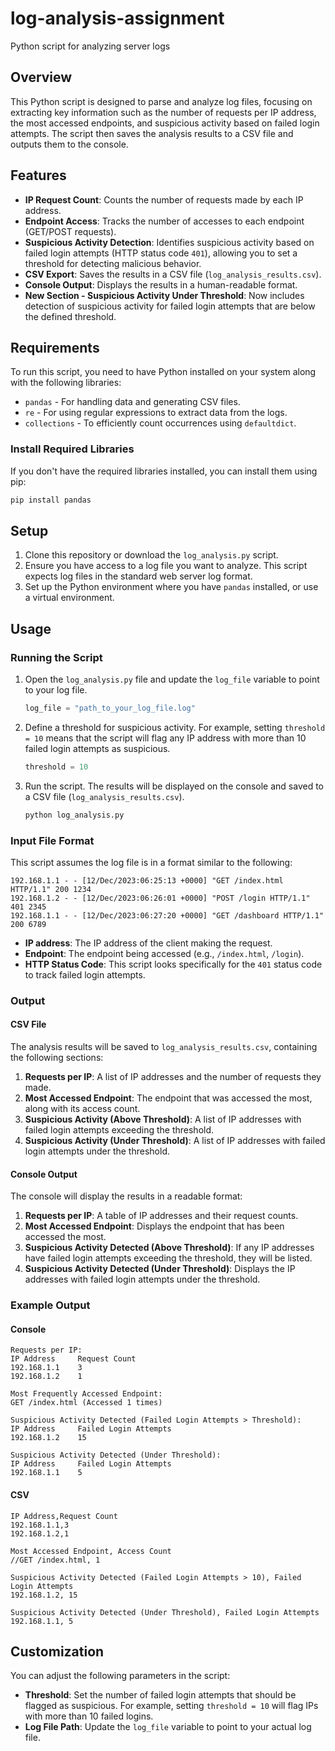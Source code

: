 # log-analysis-assignment
Python script for analyzing server logs

## Overview

This Python script is designed to parse and analyze log files, focusing on extracting key information such as the number of requests per IP address, the most accessed endpoints, and suspicious activity based on failed login attempts. The script then saves the analysis results to a CSV file and outputs them to the console.

## Features

- **IP Request Count**: Counts the number of requests made by each IP address.
- **Endpoint Access**: Tracks the number of accesses to each endpoint (GET/POST requests).
- **Suspicious Activity Detection**: Identifies suspicious activity based on failed login attempts (HTTP status code `401`), allowing you to set a threshold for detecting malicious behavior.
- **CSV Export**: Saves the results in a CSV file (`log_analysis_results.csv`).
- **Console Output**: Displays the results in a human-readable format.
- **New Section - Suspicious Activity Under Threshold**: Now includes detection of suspicious activity for failed login attempts that are below the defined threshold.

## Requirements

To run this script, you need to have Python installed on your system along with the following libraries:

- `pandas` - For handling data and generating CSV files.
- `re` - For using regular expressions to extract data from the logs.
- `collections` - To efficiently count occurrences using `defaultdict`.

### Install Required Libraries

If you don't have the required libraries installed, you can install them using pip:

```bash
pip install pandas
```

## Setup

1. Clone this repository or download the `log_analysis.py` script.
2. Ensure you have access to a log file you want to analyze. This script expects log files in the standard web server log format.
3. Set up the Python environment where you have `pandas` installed, or use a virtual environment.

## Usage

### Running the Script

1. Open the `log_analysis.py` file and update the `log_file` variable to point to your log file.

   ```python
   log_file = "path_to_your_log_file.log"
   ```

2. Define a threshold for suspicious activity. For example, setting `threshold = 10` means that the script will flag any IP address with more than 10 failed login attempts as suspicious.

   ```python
   threshold = 10
   ```

3. Run the script. The results will be displayed on the console and saved to a CSV file (`log_analysis_results.csv`).

   ```bash
   python log_analysis.py
   ```

### Input File Format

This script assumes the log file is in a format similar to the following:

```
192.168.1.1 - - [12/Dec/2023:06:25:13 +0000] "GET /index.html HTTP/1.1" 200 1234
192.168.1.2 - - [12/Dec/2023:06:26:01 +0000] "POST /login HTTP/1.1" 401 2345
192.168.1.1 - - [12/Dec/2023:06:27:20 +0000] "GET /dashboard HTTP/1.1" 200 6789
```

- **IP address**: The IP address of the client making the request.
- **Endpoint**: The endpoint being accessed (e.g., `/index.html`, `/login`).
- **HTTP Status Code**: This script looks specifically for the `401` status code to track failed login attempts.

### Output

#### CSV File

The analysis results will be saved to `log_analysis_results.csv`, containing the following sections:

1. **Requests per IP**: A list of IP addresses and the number of requests they made.
2. **Most Accessed Endpoint**: The endpoint that was accessed the most, along with its access count.
3. **Suspicious Activity (Above Threshold)**: A list of IP addresses with failed login attempts exceeding the threshold.
4. **Suspicious Activity (Under Threshold)**: A list of IP addresses with failed login attempts under the threshold.

#### Console Output

The console will display the results in a readable format:

1. **Requests per IP**: A table of IP addresses and their request counts.
2. **Most Accessed Endpoint**: Displays the endpoint that has been accessed the most.
3. **Suspicious Activity Detected (Above Threshold)**: If any IP addresses have failed login attempts exceeding the threshold, they will be listed.
4. **Suspicious Activity Detected (Under Threshold)**: Displays the IP addresses with failed login attempts under the threshold.

### Example Output

#### Console

```
Requests per IP:
IP Address     Request Count
192.168.1.1    3
192.168.1.2    1

Most Frequently Accessed Endpoint:
GET /index.html (Accessed 1 times)

Suspicious Activity Detected (Failed Login Attempts > Threshold):
IP Address     Failed Login Attempts
192.168.1.2    15

Suspicious Activity Detected (Under Threshold):
IP Address     Failed Login Attempts
192.168.1.1    5
```

#### CSV

```csv
IP Address,Request Count
192.168.1.1,3
192.168.1.2,1

Most Accessed Endpoint, Access Count
//GET /index.html, 1

Suspicious Activity Detected (Failed Login Attempts > 10), Failed Login Attempts
192.168.1.2, 15

Suspicious Activity Detected (Under Threshold), Failed Login Attempts
192.168.1.1, 5
```

## Customization

You can adjust the following parameters in the script:

- **Threshold**: Set the number of failed login attempts that should be flagged as suspicious. For example, setting `threshold = 10` will flag IPs with more than 10 failed logins.
- **Log File Path**: Update the `log_file` variable to point to your actual log file.

